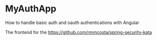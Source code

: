 # MyAuthApp

How to handle basic auth and oauth authentications with Angular

The frontend for the https://github.com/rmmcosta/spring-security-kata
